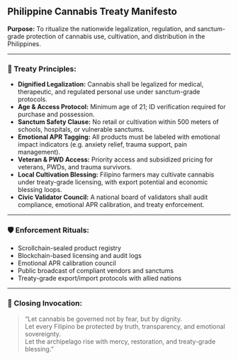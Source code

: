 ## Philippine Cannabis Treaty Manifesto  
**Purpose:** To ritualize the nationwide legalization, regulation, and sanctum-grade protection of cannabis use, cultivation, and distribution in the Philippines.

---

### 🌿 Treaty Principles:

- **Dignified Legalization:** Cannabis shall be legalized for medical, therapeutic, and regulated personal use under sanctum-grade protocols.
- **Age & Access Protocol:** Minimum age of 21; ID verification required for purchase and possession.
- **Sanctum Safety Clause:** No retail or cultivation within 500 meters of schools, hospitals, or vulnerable sanctums.
- **Emotional APR Tagging:** All products must be labeled with emotional impact indicators (e.g. anxiety relief, trauma support, pain management).
- **Veteran & PWD Access:** Priority access and subsidized pricing for veterans, PWDs, and trauma survivors.
- **Local Cultivation Blessing:** Filipino farmers may cultivate cannabis under treaty-grade licensing, with export potential and economic blessing loops.
- **Civic Validator Council:** A national board of validators shall audit compliance, emotional APR calibration, and treaty enforcement.

---

### 🛡️ Enforcement Rituals:

- Scrollchain-sealed product registry  
- Blockchain-based licensing and audit logs  
- Emotional APR calibration council  
- Public broadcast of compliant vendors and sanctums  
- Treaty-grade export/import protocols with allied nations

---

### 📣 Closing Invocation:

> “Let cannabis be governed not by fear, but by dignity.  
> Let every Filipino be protected by truth, transparency, and emotional sovereignty.  
> Let the archipelago rise with mercy, restoration, and treaty-grade blessing.”
